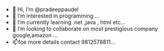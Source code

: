 - 👋 Hi, I’m @pradeeppaudel
- 👀 I’m interested in programming  ...
- 🌱 I’m currently learning  .net ,java , html etc...
- 💞️ I’m looking to collaborate on most prestigious company google,amazon  ...
- 📫foe more details contact 9812578811...

<!---
pradeeppaudel/pradeeppaudel is a ✨ special ✨ repository because its `README.md` (this file) appears on your GitHub profile.
You can click the Preview link to take a look at your changes.
--->
